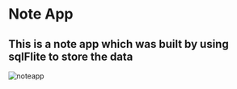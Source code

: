 # Note App
## This is a note app which was built by using sqlFlite to store the data
![noteapp](https://user-images.githubusercontent.com/56762506/179361420-e3424581-e0e1-4ae2-8d86-d5818ad60ce3.gif)
